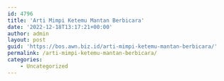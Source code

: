 ```yaml
---
id: 4796
title: 'Arti Mimpi Ketemu Mantan Berbicara'
date: '2022-12-18T13:17:21+00:00'
author: admin
layout: post
guid: 'https://bos.awn.biz.id/arti-mimpi-ketemu-mantan-berbicara/'
permalink: /arti-mimpi-ketemu-mantan-berbicara/
categories:
    - Uncategorized
---
```


